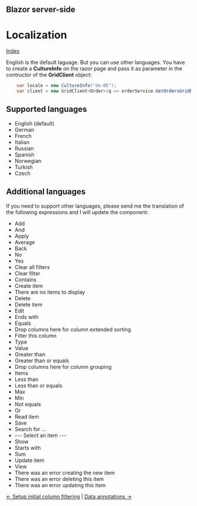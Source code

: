 ## Blazor server-side

# Localization

[Index](Documentation.md)

English is the default laguage. But you can use other languages. You have to create a **CultureInfo** on the razor page and pass it as parameter in the contructor of the **GridClient** object:
    
```c#
    var locale = new CultureInfo("de-DE");
    var client = new GridClient<Order>(q => orderService.GetOrdersGridRows(columns, q), query, false, "ordersGrid", Columns, locale);
```

## Supported languages

* English (default)
* German
* French
* Italian
* Russian
* Spanish
* Norwegian
* Turkish
* Czech

## Additional languages

If you need to support other languages, please send me the translation of the following expressions and I will updete the component:
* Add
* And
* Apply
* Average
* Back
* No
* Yes
* Clear all filters
* Clear filter
* Contains
* Create item
* There are no items to display
* Delete
* Delete item
* Edit
* Ends with
* Equals
* Drop columns here for column extended sorting
* Filter this column
* Type
* Value
* Greater than
* Greater than or equals
* Drop columns here for column grouping
* Items
* Less than
* Less than or equals
* Max
* Min
* Not equals
* Or
* Read item
* Save
* Search for ...
* --- Select an item ---
* Show
* Starts with
* Sum
* Update item
* View
* There was an error creating the new item
* There was an error deleting this item
* There was an error updating this item

[<- Setup initial column filtering](Setup_initial_column_filtering.md) | [Data annotations ->](Data_annotations.md)
